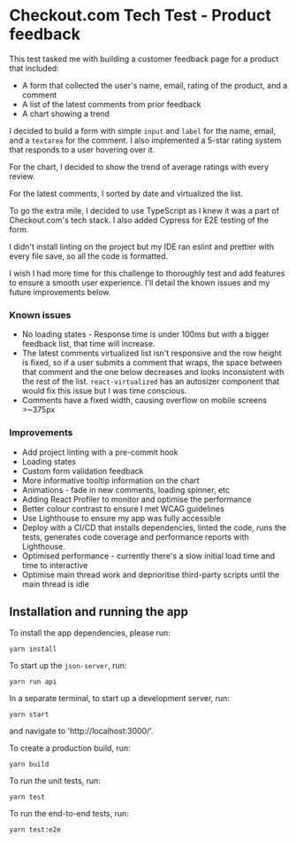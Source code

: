 # Checkout.com Tech Test - Product feedback

This test tasked me with building a customer feedback page for a product that included:

- A form that collected the user's name, email, rating of the product, and a comment
- A list of the latest comments from prior feedback
- A chart showing a trend

I decided to build a form with simple `input` and `label` for the name, email, and a `textarea` for the comment. I also implemented a 5-star rating system that responds to a user hovering over it.

For the chart, I decided to show the trend of average ratings with every review.

For the latest comments, I sorted by date and virtualized the list.

To go the extra mile, I decided to use TypeScript as I knew it was a part of Checkout.com's tech stack. I also added Cypress for E2E testing of the form.

I didn't install linting on the project but my IDE ran eslint and prettier with every file save, so all the code is formatted.

I wish I had more time for this challenge to thoroughly test and add features to ensure a smooth user experience. I'll detail the known issues and my future improvements below.

### Known issues

- No loading states - Response time is under 100ms but with a bigger feedback list, that time will increase.
- The latest comments virtualized list isn't responsive and the row height is fixed, so if a user submits a comment that wraps, the space between that comment and the one below decreases and looks inconsistent with the rest of the list. `react-virtualized` has an autosizer component that would fix this issue but I was time conscious.
- Comments have a fixed width, causing overflow on mobile screens >~375px

### Improvements

- Add project linting with a pre-commit hook
- Loading states
- Custom form validation feedback
- More informative tooltip information on the chart
- Animations - fade in new comments, loading spinner, etc
- Adding React Profiler to monitor and optimise the performance
- Better colour contrast to ensure I met WCAG guidelines
- Use Lighthouse to ensure my app was fully accessible
- Deploy with a CI/CD that installs dependencies, linted the code, runs the tests, generates code coverage and performance reports with Lighthouse.
- Optimised performance - currently there's a slow initial load time and time to interactive
- Optimise main thread work and deprioritise third-party scripts until the main thread is idle

## Installation and running the app

To install the app dependencies, please run:

```
yarn install
```

To start up the `json-server`, run:

```
yarn run api
```

In a separate terminal, to start up a development server, run:

```
yarn start
```

and navigate to 'http://localhost:3000/'.

To create a production build, run:

```
yarn build
```

To run the unit tests, run:

```
yarn test
```

To run the end-to-end tests, run:

```
yarn test:e2e
```
